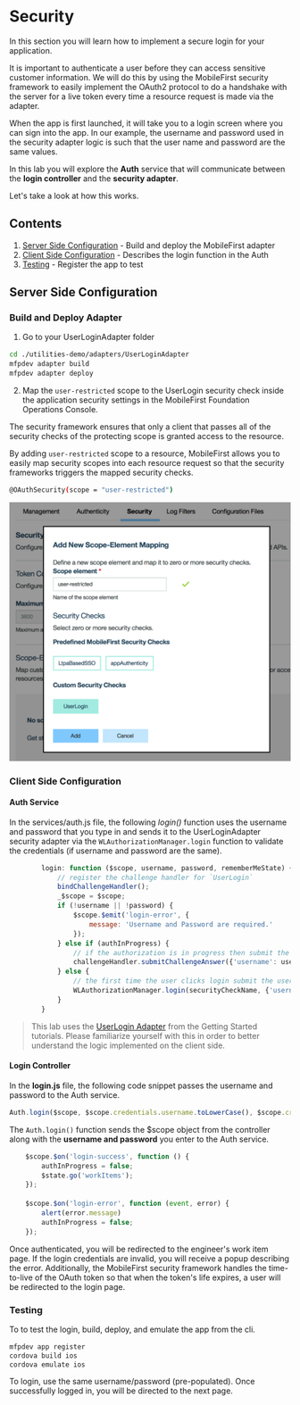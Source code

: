 # Security

In this section you will learn how to implement a secure login for your application.
  
It is important to authenticate a user before they can access sensitive customer information. 
We will do this by using the MobileFirst security framework to easily implement the OAuth2 protocol to do a handshake with the server for a live token every time a resource request is made via the adapter.

When the app is first launched, it will take you to a login screen where you can sign into the app.
In our example, the username and password used in the security adapter logic is such that the user name and password are the same values.

In this lab you will explore the **Auth** service that will communicate between the **login controller** and the **security adapter**.

Let's take a look at how this works.

## Contents
1. [Server Side Configuration](#server-side-configuration) - Build and deploy the MobileFirst adapter
2. [Client Side Configuration](#client-side-configuration) - Describes the login function in the Auth 
3. [Testing](#testing) - Register the app to test 

## Server Side Configuration

### Build and Deploy Adapter

1. Go to your UserLoginAdapter folder
```bash
cd ./utilities-demo/adapters/UserLoginAdapter
mfpdev adapter build
mfpdev adapter deploy
```
2. Map the `user-restricted` scope to the UserLogin security check inside the application security settings in the MobileFirst Foundation Operations Console.

The security framework ensures that only a client that passes all of the security checks of the protecting scope is granted access to the resource.

By adding `user-restricted` scope to a resource, MobileFirst allows you to easily map security scopes into each resource request so that the security frameworks triggers the mapped security checks.

```bash
@OAuthSecurity(scope = "user-restricted")
```
![security](img/security.png)

### Client Side Configuration 

#### Auth Service

In the services/auth.js file, the following *login()* function uses the username and password that you type in and sends it to the UserLoginAdapter security adapter via the `WLAuthorizationManager.login` function to validate the credentials (if username and password are the same).

```js
		login: function ($scope, username, password, rememberMeState) {
			// register the challenge handler for `UserLogin`
			bindChallengeHandler();
			_$scope = $scope;
			if (!username || !password) {
				$scope.$emit('login-error', {
					message: 'Username and Password are required.'
				});
			} else if (authInProgress) {
				// if the authorization is in progress then submit the user credentials to the challenge handler
				challengeHandler.submitChallengeAnswer({'username': username, 'password': password, rememberMe: rememberMeState});
			} else {
				// the first time the user clicks login submit the user credentials along with the security check name `UserLogin`
				WLAuthorizationManager.login(securityCheckName, {'username': username, 'password': password, rememberMe: rememberMeState});
			}
		}
```

> This lab uses the [UserLogin Adapter](https://mobilefirstplatform.ibmcloud.com/tutorials/en/foundation/8.0/authentication-and-security/user-authentication/security-check/) from the Getting Started tutorials. Please familiarize yourself with this in order to better understand the logic implemented on the client side.

#### Login Controller

In the **login.js** file, the following code snippet passes the username and password to the Auth service.

```js
Auth.login($scope, $scope.credentials.username.toLowerCase(), $scope.credentials.password.toLowerCase(), $scope.credentials.rememberMe);
```

The `Auth.login()` function sends the $scope object from the controller along with the **username and password** you enter to the Auth service.

```js
	$scope.$on('login-success', function () {
		authInProgress = false;
		$state.go('workItems');
	});

	$scope.$on('login-error', function (event, error) {
		alert(error.message)
		authInProgress = false;
	});
```

Once authenticated, you will be redirected to the engineer's work item page.
If the login credentials are invalid, you will receive a popup describing the error.
Additionally, the MobileFirst security framework handles the time-to-live of the OAuth token so that when the token's life expires, a user will be redirected to the login page.

### Testing

To to test the login, build, deploy, and emulate the app from the cli.

```
mfpdev app register
cordova build ios
cordova emulate ios
``` 

To login, use the same username/password (pre-populated). Once successfully logged in, you will be directed to the next page.

